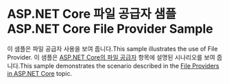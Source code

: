 # <a name="aspnet-core-file-provider-sample"></a><span data-ttu-id="e94c5-101">ASP.NET Core 파일 공급자 샘플</span><span class="sxs-lookup"><span data-stu-id="e94c5-101">ASP.NET Core File Provider Sample</span></span>

<span data-ttu-id="e94c5-102">이 샘플은 파일 공급자 사용을 보여 줍니다.</span><span class="sxs-lookup"><span data-stu-id="e94c5-102">This sample illustrates the use of File Provider.</span></span> <span data-ttu-id="e94c5-103">이 샘플은 [ASP.NET Core의 파일 공급자](https://docs.microsoft.com/aspnet/core/fundamentals/file-providers) 항목에 설명된 시나리오를 보여 줍니다.</span><span class="sxs-lookup"><span data-stu-id="e94c5-103">This sample demonstrates the scenario described in the [File Providers in ASP.NET Core](https://docs.microsoft.com/aspnet/core/fundamentals/file-providers) topic.</span></span>
